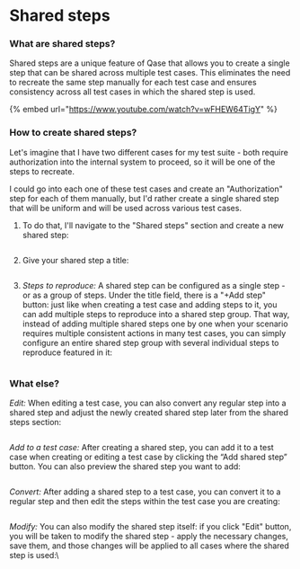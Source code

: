 # Shared steps

### What are shared steps?

Shared steps are a unique feature of Qase that allows you to create a single step that can be shared across multiple test cases. This eliminates the need to recreate the same step manually for each test case and ensures consistency across all test cases in which the shared step is used.

{% embed url="https://www.youtube.com/watch?v=wFHEW64TigY" %}

### How to create shared steps?

Let's imagine that I have two different cases for my test suite - both require authorization into the internal system to proceed, so it will be one of the steps to recreate.

I could go into each one of these test cases and create an "Authorization" step for each of them manually, but I'd rather create a single shared step that will be uniform and will be used across various test cases.

1. To do that, I'll navigate to the "Shared steps" section and create a new shared step:

<figure><img src="https://qase.intercom-attachments-7.com/i/o/595211174/84339b199921d0a48b2a8dde/Rze-riuigtx66rpzzEKIkPjy2UArkkvgjsJk_211S7OInQWcDiRYyJcLs4OXiL3H4rULf6eyjS90rwgKPmYFoXK3EC7ndzeU_-dCw3bsaGvFP5VZvy-Pl9DqLxtBNBPiZYnshPL-kNF9G8imMnsWhhCcgb5w0tKrsBOvJx6jvfd70Veox_G5gauEHQ" alt=""><figcaption></figcaption></figure>

2. Give your shared step a title:

<figure><img src="https://qase.intercom-attachments-7.com/i/o/595211198/d0a3b44a9851f78cfb2151c2/vfoz6NxpFGL8rVWhm6kMhr0CRY8V3DLrzi0vywf3oFu1CAR7KmK6GPhqiytmAXSZcbKn-3WlmQfn4V6aD2ieJaVDzWe4YNFowXP7sQrcXVfbMjanxQUaILQ8KEtt6OCw0AfGtio8RXo5tPR-Q3Lfvb1kSqKIB0_Hdhe0Yyyd4QP-38P1densD1uYAg" alt=""><figcaption></figcaption></figure>

3. _Steps to reproduce:_ A shared step can be configured as a single step - or as a group of steps. Under the title field, there is a "+Add step" button: just like when creating a test case and adding steps to it, you can add multiple steps to reproduce into a shared step group. That way, instead of adding multiple shared steps one by one when your scenario requires multiple consistent actions in many test cases, you can simply configure an entire shared step group with several individual steps to reproduce featured in it:

<figure><img src="https://qase.intercom-attachments-7.com/i/o/595211212/ad30aaa86391a1be47dfb306/xB7FHBj5mXH_CaCAOynP4299c7i9k7wNmoZySQY7-_aeX_P_PMRVvFwMDjnzKqWTP_gJTUHzmnt7s-kHa0aonlp4JUs-CjiaNUeJ2U3U7RxY0oBlPz1CxARGtJHOomWPIcs-hSL7Xol75_RBAeJ7N71rGxLM2-7iHKiDuQ7TnG164vhV36cOGavq0g" alt=""><figcaption></figcaption></figure>

### What else?

_Edit:_ When editing a test case, you can also convert any regular step into a shared step and adjust the newly created shared step later from the shared steps section:

<figure><img src="https://qase.intercom-attachments-7.com/i/o/595211229/6b8d49bb26e66d8bf99ad022/8kqQK-neXHsSGxZHCdeiDiH-wmeF8P4DqF9hR3m9R1WN8TMp0bXY5Gvru-FdM_M-uMyPX2RIWZuzByAybLR7fIFxmsiXgZcXQNnDhA4Kkx4h-uBN_-BxipzpSF-nmFXWUv2QgTf2c9gAiRxXYA2wa3iZfupE_MTdwfn_M3M854YYyN1fUIccDtefMg" alt=""><figcaption></figcaption></figure>

_Add to a test case:_ After creating a shared step, you can add it to a test case when creating or editing a test case by clicking the “Add shared step” button. You can also preview the shared step you want to add:

<figure><img src="https://downloads.intercomcdn.com/i/o/689763098/a6d4547ead7c8a393754a518/GIF+1.gif" alt=""><figcaption></figcaption></figure>

_Convert:_ After adding a shared step to a test case, you can convert it to a regular step and then edit the steps within the test case you are creating:

<figure><img src="https://downloads.intercomcdn.com/i/o/690535575/c43d0be1b728f759a3fbe8ec/GIF+1.gif" alt=""><figcaption></figcaption></figure>

_Modify:_ You can also modify the shared step itself: if you click "Edit" button, you will be taken to modify the shared step - apply the necessary changes, save them, and those changes will be applied to all cases where the shared step is used:\


<figure><img src="https://downloads.intercomcdn.com/i/o/691267778/91dd55d934c502f1dd0aad84/image.png" alt=""><figcaption></figcaption></figure>

<figure><img src="https://downloads.intercomcdn.com/i/o/691268035/24aefe1d1b7e83f40fc2190a/image.png" alt=""><figcaption></figcaption></figure>
